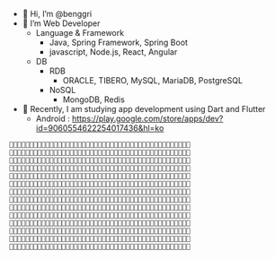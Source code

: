 - 👋 Hi, I’m @benggri
- 👀 I’m Web Developer
  - Language & Framework
    - Java, Spring Framework, Spring Boot
    - javascript, Node.js, React, Angular
  - DB
    - RDB
      - ORACLE, TIBERO, MySQL, MariaDB, PostgreSQL
    - NoSQL
      - MongoDB, Redis
- 🌱 Recently, I am studying app development using Dart and Flutter
  - Android : https://play.google.com/store/apps/dev?id=9060554622254017436&hl=ko




```
🤍🤍🤍🤍🤍🤍🤍🤍🤍🤍🤍🤍🤍🤍🤍🤍🤍🤍🤍🤍🤍🤍🤍🤍🤍🤍🤍🤍🤍🤍🤍🤍🤍🤍🤍🤍🤍🤍🤍🤍🤍🤍🤍🤍🤍
🤍🤍💖💖💖💖💖💖🤍🤍💖💖🤍🤍🤍💖💖🤍🤍🤍💖💖🤍🤍💖💖💖💖🤍🤍🤍💖💖🤍🤍🤍🤍🤍🤍🤍🤍🤍💖💖🤍
🤍🤍🤍🤍💖💖🤍🤍🤍🤍💖💖🤍🤍🤍💖💖🤍🤍🤍💖💖🤍🤍🤍🤍🤍🤍🤍🤍🤍💖💖🤍🤍💖💖💖💖💖🤍🤍💖💖🤍
🤍🤍🤍🤍🧡🧡🤍🤍🤍🤍🧡🧡🤍🤍🤍🧡🧡🤍🤍🤍🧡🧡🤍🧡🧡🧡🧡🧡🧡🤍🤍🧡🧡🤍🤍🤍🤍🤍🧡🧡🤍🤍🧡🧡🤍
🤍🤍🤍🧡🧡🧡🧡🤍🧡🧡🧡🧡🤍🤍🤍🧡🧡🤍🤍🤍🧡🧡🤍🤍🤍🤍🤍🧡🧡🤍🤍🧡🧡🤍🤍🤍🤍🤍🧡🧡🧡🧡🧡🧡🤍
🤍🤍💛💛🤍💛💛🤍💛💛💛💛🤍🤍💛💛💛💛🤍🤍💛💛🤍🤍🤍🤍💛💛🤍🤍🤍💛💛🤍🤍🤍🤍🤍💛💛💛💛💛💛🤍
🤍💛💛🤍🤍🤍💛💛🤍🤍💛💛🤍💛💛🤍🤍💛💛🤍💛💛🤍🤍🤍💛💛💛🤍🤍🤍💛💛💛💛💛💛💛💛💛🤍🤍💛💛🤍
🤍🤍🤍🤍🤍🤍🤍🤍🤍🤍💚💚💚💚🤍🤍🤍🤍💚💚💚💚🤍🤍💚💚💚💚💚🤍🤍💚💚💚💚💚💚🤍🤍🤍🤍🤍💚💚🤍
🤍🤍🤍🤍💚💚💚💚💚💚🤍🤍🤍🤍🤍🤍🤍🤍🤍🤍💚💚🤍💚💚🤍🤍🤍💚💚🤍💚💚🤍🤍💚💚🤍🤍🤍💚💚💚💚🤍
🤍🤍🤍💙💙💙💙💙💙💙💙🤍🤍🤍💙💙🤍🤍🤍🤍💙💙💙💙💙🤍🤍🤍💙💙💙💙💙🤍🤍💙💙🤍🤍🤍💙💙💙💙🤍
🤍🤍🤍💙💙🤍🤍🤍🤍💙💙🤍🤍🤍💙💙🤍🤍🤍🤍🤍🤍🤍🤍🤍🤍🤍🤍🤍🤍🤍💙💙🤍🤍💙💙🤍🤍🤍🤍🤍💙💙🤍
🤍🤍🤍💜💜💜💜💜💜💜💜🤍🤍🤍💜💜🤍🤍🤍🤍🤍🤍🤍🤍🤍🤍🤍🤍🤍🤍🤍💜💜🤍🤍💜💜💜💜💜🤍🤍💜💜🤍
🤍🤍🤍🤍💜💜💜💜💜💜🤍🤍🤍🤍💜💜💜💜💜💜💜💜🤍🤍🤍🤍🤍🤍🤍🤍🤍💜💜🤍🤍🤍🤍🤍🤍🤍🤍🤍💜💜🤍
🤍🤍🤍🤍🤍🤍🤍🤍🤍🤍🤍🤍🤍🤍🤍🤍🤍🤍🤍🤍🤍🤍🤍🤍🤍🤍🤍🤍🤍🤍🤍🤍🤍🤍🤍🤍🤍🤍🤍🤍🤍🤍🤍🤍🤍
```



